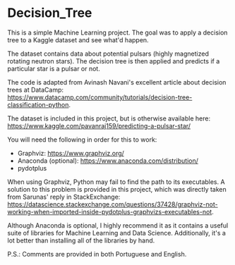 # Decision_Tree
This is a simple Machine Learning project. The goal was to apply a decision tree to a Kaggle dataset and see what'd happen.

The dataset contains data about potential pulsars (highly magnetized rotating neutron stars). The decision tree is then applied and predicts if a particular star is a pulsar or not.

The code is adapted from Avinash Navani's excellent article about decision trees at DataCamp: https://www.datacamp.com/community/tutorials/decision-tree-classification-python. 

The dataset is included in this project, but is otherwise available here: https://www.kaggle.com/pavanraj159/predicting-a-pulsar-star/

You will need the following in order for this to work:

  - Graphviz: https://www.graphviz.org/
  - Anaconda (optional): https://www.anaconda.com/distribution/
  - pydotplus
  
When using Graphviz, Python may fail to find the path to its executables. A solution to this problem is provided in this project, which was directly taken from Sarunas' reply in StackExchange: https://datascience.stackexchange.com/questions/37428/graphviz-not-working-when-imported-inside-pydotplus-graphvizs-executables-not.

Although Anaconda is optional, I highly recommend it as it contains a useful suite of libraries for Machine Learning and Data Science. Additionally, it's a lot better than installing all of the libraries by hand.

P.S.: Comments are provided in both Portuguese and English.


